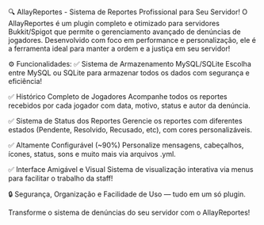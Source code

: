 🔍 AllayReportes - Sistema de Reportes Profissional para Seu Servidor!
O AllayReportes é um plugin completo e otimizado para servidores Bukkit/Spigot que permite o gerenciamento avançado de denúncias de jogadores. Desenvolvido com foco em performance e personalização, ele é a ferramenta ideal para manter a ordem e a justiça em seu servidor!

⚙️ Funcionalidades:
✅ Sistema de Armazenamento MySQL/SQLite
Escolha entre MySQL ou SQLite para armazenar todos os dados com segurança e eficiência!

✅ Histórico Completo de Jogadores
Acompanhe todos os reportes recebidos por cada jogador com data, motivo, status e autor da denúncia.

✅ Sistema de Status dos Reportes
Gerencie os reportes com diferentes estados (Pendente, Resolvido, Recusado, etc), com cores personalizáveis.

✅ Altamente Configurável (~90%)
Personalize mensagens, cabeçalhos, ícones, status, sons e muito mais via arquivos .yml.

✅ Interface Amigável e Visual
Sistema de visualização interativa via menus para facilitar o trabalho da staff!

🔒 Segurança, Organização e Facilidade de Uso — tudo em um só plugin.

Transforme o sistema de denúncias do seu servidor com o AllayReportes!
